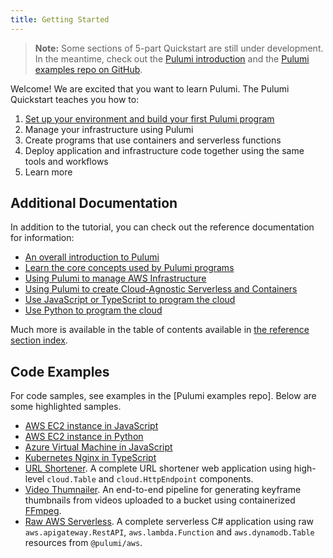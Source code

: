 ```yaml
---
title: Getting Started
---
```


<!-- LINKS: -->
[Pulumi examples repo on GitHub]: https://github.com/pulumi/examples
<!-- END LINKS: -->

> **Note:** Some sections of 5-part Quickstart are still under development. In the meantime, check out the [Pulumi introduction](../reference/index.html) and the [Pulumi examples repo on GitHub].

Welcome!  We are excited that you want to learn Pulumi.  The Pulumi Quickstart teaches you how to:

1. [Set up your environment and build your first Pulumi program](./part1.html)
2. Manage your infrastructure using Pulumi
3. Create programs that use containers and serverless functions
4. Deploy application and infrastructure code together using the same tools and workflows
5. Learn more

## Additional Documentation

In addition to the tutorial, you can check out the reference documentation for information:

* [An overall introduction to Pulumi](../reference/index.html)
* [Learn the core concepts used by Pulumi programs](../reference/concepts.html)
* [Using Pulumi to manage AWS Infrastructure](../reference/aws.html)
* [Using Pulumi to create Cloud-Agnostic Serverless and Containers](../reference/cloud.html)
* [Use JavaScript or TypeScript to program the cloud](../reference/javascript.html)
* [Use Python to program the cloud](../reference/python.html)

Much more is available in the table of contents available in [the reference section index](../reference/index.html).

## Code Examples

For code samples, see examples in the [Pulumi examples repo]. Below are some highlighted samples.

- [AWS EC2 instance in JavaScript](https://github.com/pulumi/examples/tree/master/aws-js-webserver)
- [AWS EC2 instance in Python](https://github.com/pulumi/examples/tree/master/aws-py-webserver)
- [Azure Virtual Machine in JavaScript](https://github.com/pulumi/examples/tree/master/azure-js-webserver)
- [Kubernetes Nginx in TypeScript](https://github.com/pulumi/examples/tree/master/kubernetes-ts-webserver)
- [URL Shortener](https://github.com/pulumi/examples/tree/master/cloud-ts-url-shortener/). A complete URL shortener web application using high-level `cloud.Table` and `cloud.HttpEndpoint` components.
- [Video Thumnailer](https://github.com/pulumi/examples/tree/master/cloud-js-thumbnailer/). An end-to-end pipeline for generating keyframe thumbnails from videos uploaded to a bucket using containerized [FFmpeg](https://www.ffmpeg.org/).  
- [Raw AWS Serverless](https://github.com/pulumi/examples/tree/master/aws-ts-serverless-raw). A complete serverless C# application using raw `aws.apigateway.RestAPI`, `aws.lambda.Function` and `aws.dynamodb.Table` resources from `@pulumi/aws`. 
